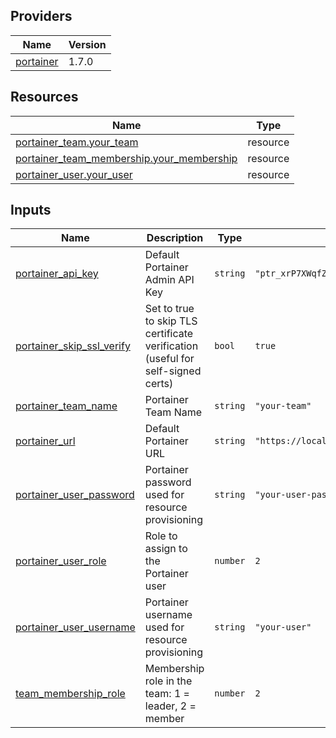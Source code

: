 <!-- BEGIN_TF_DOCS -->


## Providers

| Name | Version |
|------|---------|
| <a name="provider_portainer"></a> [portainer](#provider\_portainer) | 1.7.0 |

## Resources

| Name | Type |
|------|------|
| [portainer_team.your_team](https://registry.terraform.io/providers/portainer/portainer/latest/docs/resources/team) | resource |
| [portainer_team_membership.your_membership](https://registry.terraform.io/providers/portainer/portainer/latest/docs/resources/team_membership) | resource |
| [portainer_user.your_user](https://registry.terraform.io/providers/portainer/portainer/latest/docs/resources/user) | resource |

## Inputs

| Name | Description | Type | Default | Required |
|------|-------------|------|---------|:--------:|
| <a name="input_portainer_api_key"></a> [portainer\_api\_key](#input\_portainer\_api\_key) | Default Portainer Admin API Key | `string` | `"ptr_xrP7XWqfZEOoaCJRu5c8qKaWuDtVc2Zb07Q5g22YpS8="` | no |
| <a name="input_portainer_skip_ssl_verify"></a> [portainer\_skip\_ssl\_verify](#input\_portainer\_skip\_ssl\_verify) | Set to true to skip TLS certificate verification (useful for self-signed certs) | `bool` | `true` | no |
| <a name="input_portainer_team_name"></a> [portainer\_team\_name](#input\_portainer\_team\_name) | Portainer Team Name | `string` | `"your-team"` | no |
| <a name="input_portainer_url"></a> [portainer\_url](#input\_portainer\_url) | Default Portainer URL | `string` | `"https://localhost:9443"` | no |
| <a name="input_portainer_user_password"></a> [portainer\_user\_password](#input\_portainer\_user\_password) | Portainer password used for resource provisioning | `string` | `"your-user-password"` | no |
| <a name="input_portainer_user_role"></a> [portainer\_user\_role](#input\_portainer\_user\_role) | Role to assign to the Portainer user | `number` | `2` | no |
| <a name="input_portainer_user_username"></a> [portainer\_user\_username](#input\_portainer\_user\_username) | Portainer username used for resource provisioning | `string` | `"your-user"` | no |
| <a name="input_team_membership_role"></a> [team\_membership\_role](#input\_team\_membership\_role) | Membership role in the team: 1 = leader, 2 = member | `number` | `2` | no |
<!-- END_TF_DOCS -->
